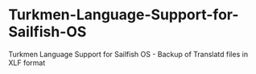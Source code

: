 # Turkmen-Language-Support-for-Sailfish-OS
Turkmen Language Support for Sailfish OS - Backup of Translatd files in XLF format
